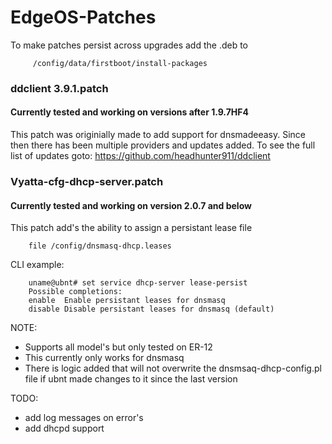 # EdgeOS-Patches

To make patches persist across upgrades add the .deb to
```
     /config/data/firstboot/install-packages
```

### ddclient 3.9.1.patch
#### Currently tested and working on versions after 1.9.7HF4
This patch was originially made to add support for dnsmadeeasy.  Since then there has been multiple providers and updates added.  To see the full list of updates goto: https://github.com/headhunter911/ddclient
### Vyatta-cfg-dhcp-server.patch
#### Currently tested and working on version 2.0.7 and below
This patch add's the ability to assign a persistant lease file
```
    file /config/dnsmasq-dhcp.leases
```

CLI example:

```
    uname@ubnt# set service dhcp-server lease-persist 
    Possible completions:
    enable	Enable persistant leases for dnsmasq
    disable	Disable persistant leases for dnsmasq (default)
```

NOTE:
* Supports all model's but only tested on ER-12 
* This currently only works for dnsmasq
* There is logic added that will not overwrite the dnsmsaq-dhcp-config.pl file if ubnt made changes to it since the last version



TODO:
* add log messages on error's
* add dhcpd support
  
  

